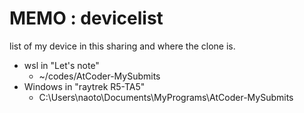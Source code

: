 # MEMO : devicelist
list of my device in this sharing and where the clone is.
- wsl in "Let's note"
    - ~/codes/AtCoder-MySubmits
- Windows in "raytrek R5-TA5"
    - C:\Users\naoto\Documents\MyPrograms\AtCoder-MySubmits
